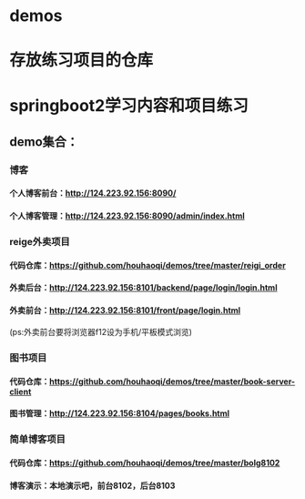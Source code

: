 # demos

# 存放练习项目的仓库

# springboot2学习内容和项目练习



## demo集合：

### 博客
#### 个人博客前台：http://124.223.92.156:8090/
#### 个人博客管理：http://124.223.92.156:8090/admin/index.html

### reige外卖项目
#### 代码仓库：https://github.com/houhaoqi/demos/tree/master/reigi_order
#### 外卖后台：http://124.223.92.156:8101/backend/page/login/login.html
#### 外卖前台：http://124.223.92.156:8101/front/page/login.html
(ps:外卖前台要将浏览器f12设为手机/平板模式浏览)

### 图书项目
#### 代码仓库：https://github.com/houhaoqi/demos/tree/master/book-server-client
#### 图书管理：http://124.223.92.156:8104/pages/books.html

### 简单博客项目
#### 代码仓库：https://github.com/houhaoqi/demos/tree/master/bolg8102
#### 博客演示：本地演示吧，前台8102，后台8103

